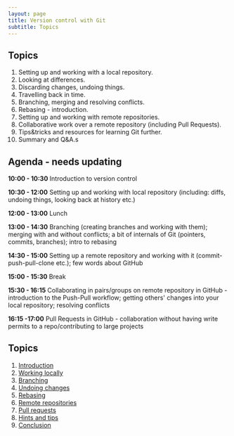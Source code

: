 ```yaml
---
layout: page
title: Version control with Git  
subtitle: Topics
---
```

##  Topics
1. Setting up and working with a local repository.
2. Looking at differences.
3. Discarding changes, undoing things.
4. Travelling back in time.
5. Branching, merging and resolving conflicts.
6. Rebasing - introduction.
7. Setting up and working with remote repositories.
8. Collaborative work over a remote repository (including Pull Requests).
9. Tips&tricks and resources for learning Git further.
10. Summary and Q&A.s

## Agenda - needs updating
**10:00 - 10:30** Introduction to version control

**10:30 - 12:00** Setting up and working with local repository (including:
diffs, undoing things, looking back at history etc.)

**12:00 - 13:00** Lunch

**13:00 - 14:30** Branching (creating branches and working with them);
merging with and without conflicts; a bit of internals of Git
(pointers, commits, branches); intro to rebasing

**14:30 - 15:00** Setting up a remote repository and working with it
(commit-push-pull-clone etc.); few words about GitHub

**15:00 - 15:30** Break 

**15:30 - 16:15** Collaborating in pairs/groups on remote repository in
GitHub - introduction to the Push-Pull workflow; getting others' changes
into your local repository; resolving conflicts 

**16:15 -17:00** Pull Requests in GitHub - collaboration without having
write permits to a repo/contributing to large projects

## Topics
01. [Introduction](01-introduction.html)
02. [Working locally](02-local.html)
03. [Branching](03-branching.html)
04. [Undoing changes](04-undoing.html)
05. [Rebasing](05-rebasing.html)
06. [Remote repositories](06-remote.html)
07. [Pull requests](07-pull-requests.html)
08. [Hints and tips](08-hints-tips.html)
09. [Conclusion](09-conclusion.html)
